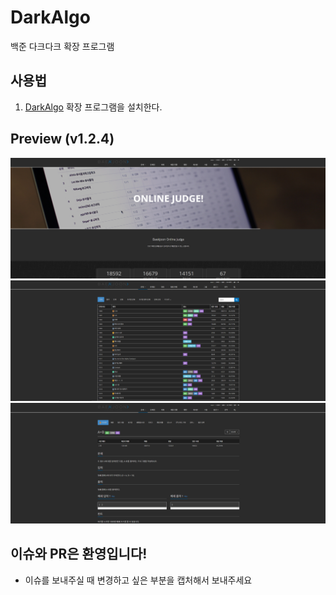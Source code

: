 # DarkAlgo
백준 다크다크 확장 프로그램

## 사용법
1. [DarkAlgo](https://chrome.google.com/webstore/detail/darkalgo/denihfakafbbponodcpmchiglahicadg?hl=ko&) 확장 프로그램을 설치한다.

## Preview (v1.2.4)
<img src="web/images/home.png"> <br> 
<img src="web/images/row.png">
<br>
<img src="web/images/problem.png">

## 이슈와 PR은 환영입니다!
+ 이슈를 보내주실 때 변경하고 싶은 부분을 캡처해서 보내주세요